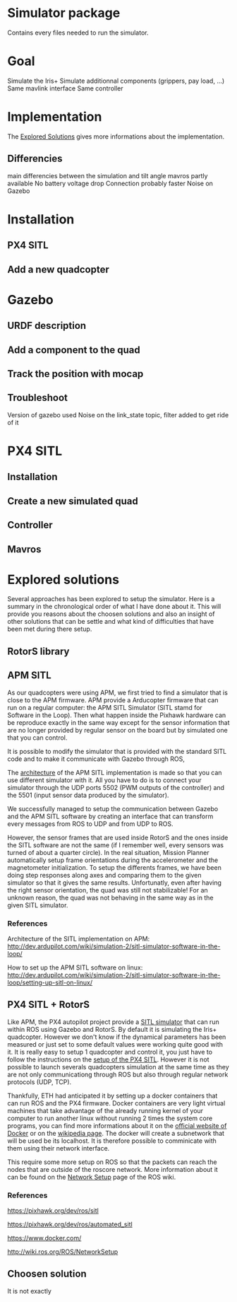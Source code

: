 Simulator package
=================

Contains every files needed to run the simulator.

# Goal
Simulate the Iris+
Simulate additionnal components (grippers, pay load, ...)
Same mavlink interface
Same controller

# Implementation
The [Explored Solutions](#explored-solutions) gives more informations about the implementation.
## Differencies
main differencies between the simulation and
tilt angle
mavros partly available
No battery voltage drop
Connection probably faster
Noise on Gazebo

# Installation
## PX4 SITL
## Add a new quadcopter

# Gazebo

## URDF description
## Add a component to the quad
## Track the position with mocap
## Troubleshoot
Version of gazebo used
Noise on the link_state topic, filter added to get ride of it

# PX4 SITL
## Installation
## Create a new simulated quad
## Controller
## Mavros

# Explored solutions

Several approaches has been explored to setup the simulator. Here is a summary in the chronological order of what I have done about it.
This will provide you reasons about the choosen solutions and also an insight of other solutions that can be settle and what kind of difficulties that have been met during there setup.

## RotorS library


## APM SITL

As our quadcopters were using APM, we first tried to find a simulator that is close to the APM firmware.
APM provide a Arducopter firmware that can run on a regular computer: the APM SITL Simulator (SITL stamd for Software in the Loop).
Then what happen inside the Pixhawk hardware can be reproduce exactly in the same way except for the sensor information that are no longer provided by regular sensor on the board but by simulated one that you can control.

It is possible to modify the simulator that is provided with the standard SITL code and to make it communicate with Gazebo through ROS, 

The [architecture](http://dev.ardupilot.com/wiki/simulation-2/sitl-simulator-software-in-the-loop/) of the APM SITL implementation is made so that you can use different simulator with it. All you have to do is to connect your simulator through the UDP ports 5502 (PWM outputs of the controller) and the 5501 (input sensor data produced by the simulator).

We successfully managed to setup the communication between Gazebo and the APM SITL software by creating an interface that can transform every messages from ROS to UDP and from UDP to ROS.

However, the sensor frames that are used inside RotorS and the ones inside the SITL software are not the same (if I remember well, every sensors was turned of about a quarter circle).
In the real situation, Mission Planner automatically setup frame orientations during the accelerometer and the magnetometer initialization. 
To setup the differents frames, we have been doing step responses along axes and comparing them to the given simulator so that it gives the same results.
Unfortunatly, even after having the right sensor orientation, the quad was still not stabilizable! For an unknown reason, the quad was not behaving in the same way as in the given SITL simulator.


### References

Architecture of the SITL implementation on APM: http://dev.ardupilot.com/wiki/simulation-2/sitl-simulator-software-in-the-loop/

How to set up the APM SITL software on linux: http://dev.ardupilot.com/wiki/simulation-2/sitl-simulator-software-in-the-loop/setting-up-sitl-on-linux/


## PX4 SITL + RotorS

Like APM, the PX4 autopilot project provide a [SITL simulator](https://pixhawk.org/dev/ros/sitl) that can run within ROS using Gazebo and RotorS.
By default it is simulating the Iris+ quadcopter. However we don't know if the dynamical parameters has been measured or just set to some default values were working quite good with it.
It is really easy to setup 1 quadcopter and control it, you just have to follow the instructions on the [setup of the PX4 SITL](https://pixhawk.org/dev/ros/sitl). However it is not possible to launch severals quadcopters simulation at the same time as they are not only communicationg through ROS but also through regular network protocols (UDP, TCP).

Thankfully, ETH had anticipated it by setting up a docker containers that can run ROS and the PX4 firmware. Docker containers are very light virtual machines that take advantage of the already running kernel of your computer to run another linux without running 2 times the system core programs, you can find more informations about it on the [official website of Docker](https://www.docker.com/) or on the [wikipedia page](https://en.wikipedia.org/wiki/Docker_%28software%29). The docker will create a subnetwork that will be used be its localhost. It is therefore possible to comminicate with them using their network interface.

This require some more setup on ROS so that the packets can reach the nodes that are outside of the roscore network.
More information about it can be found on the [Network Setup](http://wiki.ros.org/ROS/NetworkSetup) page of the ROS wiki.



### References

https://pixhawk.org/dev/ros/sitl

https://pixhawk.org/dev/ros/automated_sitl

https://www.docker.com/

http://wiki.ros.org/ROS/NetworkSetup

## Choosen solution
It is not exactly
